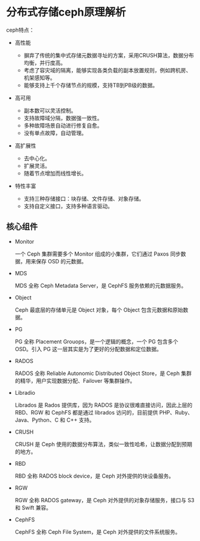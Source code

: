# 分布式存储ceph原理解析

ceph特点：
- 高性能
    -  摒弃了传统的集中式存储元数据寻址的方案，采用CRUSH算法，数据分布均衡，并行度高。
    - 考虑了容灾域的隔离，能够实现各类负载的副本放置规则，例如跨机房、机架感知等。
    - 能够支持上千个存储节点的规模，支持TB到PB级的数据。

- 高可用
    - 副本数可以灵活控制。
    - 支持故障域分隔，数据强一致性。
    - 多种故障场景自动进行修复自愈。
    - 没有单点故障，自动管理。
- 高扩展性
    - 去中心化。
    - 扩展灵活。
    - 随着节点增加而线性增长。
- 特性丰富
    - 支持三种存储接口：块存储、文件存储、对象存储。
    - 支持自定义接口，支持多种语言驱动。



## 核心组件

- Monitor

    一个 Ceph 集群需要多个 Monitor 组成的小集群，它们通过 Paxos 同步数据，用来保存 OSD 的元数据。

- MDS 

    MDS 全称 Ceph Metadata Server，是 CephFS 服务依赖的元数据服务。

- Object

    Ceph 最底层的存储单元是 Object 对象，每个 Object 包含元数据和原始数据。

- PG 

    PG 全称 Placement Grouops，是一个逻辑的概念，一个 PG 包含多个 OSD。引入 PG 这一层其实是为了更好的分配数据和定位数据。

- RADOS

    RADOS 全称 Reliable Autonomic Distributed Object Store，是 Ceph 集群的精华，用户实现数据分配、Failover 等集群操作。

- Libradio

    Librados 是 Rados 提供库，因为 RADOS 是协议很难直接访问，因此上层的 RBD、RGW 和 CephFS 都是通过 librados 访问的，目前提供 PHP、Ruby、Java、Python、C 和 C++ 支持。

- CRUSH

    CRUSH 是 Ceph 使用的数据分布算法，类似一致性哈希，让数据分配到预期的地方。

- RBD

    RBD 全称 RADOS block device，是 Ceph 对外提供的块设备服务。

- RGW

    RGW 全称 RADOS gateway，是 Ceph 对外提供的对象存储服务，接口与 S3 和 Swift 兼容。

- CephFS

    CephFS 全称 Ceph File System，是 Ceph 对外提供的文件系统服务。